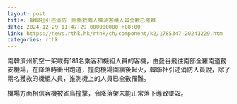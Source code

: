 ```yaml
---
layout: post
title: 韓聯社引述消防：除獲救兩人推測客機人員全數已罹難
date: 2024-12-29 11:47:29.000000000 +08:00
link: https://news.rthk.hk/rthk/ch/component/k2/1785347-20241229.htm
categories: rthk
---
```


南韓濟州航空一架載有181名乘客和機組人員的客機，由曼谷飛往南部全羅南道務安機場，在降落時衝出跑道，撞向機場圍牆後起火，韓聯社引述消防人員說，除了兩名獲救的機組人員，推測機上的人員已全數罹難。

機場方面相信客機被雀鳥撞擊，令降落架未能正常落下導致墜毀。
